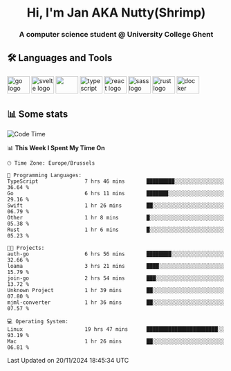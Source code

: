 <h1 align="center">Hi, I'm Jan AKA Nutty(Shrimp)</h1>
<h3 align="center">A computer science student @ University College Ghent</h3>

<h2 align="left">🛠️ Languages and Tools</h2>

###

<div align="left">
  <img src="https://cdn.jsdelivr.net/gh/devicons/devicon/icons/go/go-original.svg" height="40" width="52" alt="go logo"  />
  <img src="https://cdn.jsdelivr.net/gh/devicons/devicon@latest/icons/svelte/svelte-original.svg"  height="40" width="52" alt="svelte logo" />
  <img src="https://cdn.jsdelivr.net/gh/devicons/devicon@latest/icons/tailwindcss/tailwindcss-original.svg" height="40" width="52" />
  <img src="https://cdn.jsdelivr.net/gh/devicons/devicon/icons/typescript/typescript-original.svg" height="40" width="52" alt="typescript logo"  />
  <img src="https://cdn.jsdelivr.net/gh/devicons/devicon/icons/react/react-original.svg" height="40" width="52" alt="react logo"  />
  <img src="https://cdn.jsdelivr.net/gh/devicons/devicon/icons/sass/sass-original.svg" height="40" width="52" alt="sass logo"  />
  <img src="https://cdn.jsdelivr.net/gh/devicons/devicon@latest/icons/rust/rust-original.svg" height="40" width="52" alt="rust logo" />
  <img src="https://cdn.jsdelivr.net/gh/devicons/devicon/icons/docker/docker-original.svg" height="40" width="52" alt="docker logo"  />
</div>

<h2>📊 Some stats</h2>

<!--START_SECTION:waka-->
![Code Time](http://img.shields.io/badge/Code%20Time-5%2C272%20hrs%2053%20mins-blue)

📊 **This Week I Spent My Time On** 

```text
🕑︎ Time Zone: Europe/Brussels

💬 Programming Languages: 
TypeScript               7 hrs 46 mins       █████████░░░░░░░░░░░░░░░░   36.64 % 
Go                       6 hrs 11 mins       ███████░░░░░░░░░░░░░░░░░░   29.16 % 
Swift                    1 hr 26 mins        ██░░░░░░░░░░░░░░░░░░░░░░░   06.79 % 
Other                    1 hr 8 mins         █░░░░░░░░░░░░░░░░░░░░░░░░   05.38 % 
Rust                     1 hr 6 mins         █░░░░░░░░░░░░░░░░░░░░░░░░   05.23 % 

🐱‍💻 Projects: 
auth-go                  6 hrs 56 mins       ████████░░░░░░░░░░░░░░░░░   32.66 % 
loama                    3 hrs 21 mins       ████░░░░░░░░░░░░░░░░░░░░░   15.79 % 
join-go                  2 hrs 54 mins       ███░░░░░░░░░░░░░░░░░░░░░░   13.72 % 
Unknown Project          1 hr 39 mins        ██░░░░░░░░░░░░░░░░░░░░░░░   07.80 % 
mjml-converter           1 hr 36 mins        ██░░░░░░░░░░░░░░░░░░░░░░░   07.57 % 

💻 Operating System: 
Linux                    19 hrs 47 mins      ███████████████████████░░   93.19 % 
Mac                      1 hr 26 mins        ██░░░░░░░░░░░░░░░░░░░░░░░   06.81 % 
```


 Last Updated on 20/11/2024 18:45:34 UTC
<!--END_SECTION:waka-->
